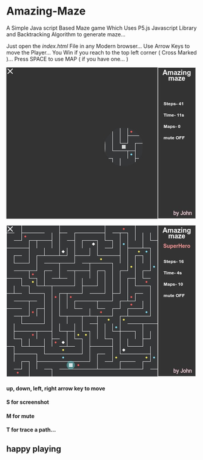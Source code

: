 # Amazing-Maze
A Simple Java script Based Maze game Which Uses P5.js Javascript Library and Backtracking Algorithm to generate maze...


Just open the *index.html* File in any Modern browser...
Use Arrow Keys to move the Player...
You Win if you reach to the top left corner ( Cross Marked )...
Press SPACE to use MAP ( if you have one... )

![Overview1](https://raw.githubusercontent.com/N7K5/Amazing-Maze/master/AmazingSS_89.jpg)

![Overview2](https://raw.githubusercontent.com/N7K5/Amazing-Maze/master/AmazingSS_87.jpg)

#### up, down, left, right arrow key to move
#### S for screenshot
#### M for mute
#### T for trace a path...

## happy playing
